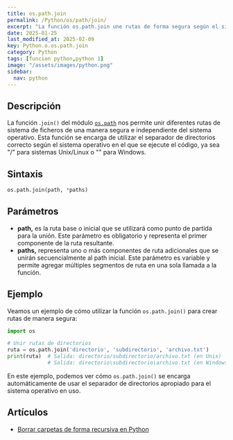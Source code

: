 ```yaml
---
title: os.path.join
permalink: /Python/os/path/join/
excerpt: "La función os.path.join une rutas de forma segura según el sistema operativo"
date: 2025-01-25
last_modified_at: 2025-02-09
key: Python.o.os.path.join
category: Python
tags: [funcion python,python 1]
image: "/assets/images/python.png"
sidebar:
  nav: python
---
```


## Descripción


La función .`join()` del módulo [`os.path`](https://www.w3api.com/python/os/path/) nos permite unir diferentes rutas de sistema de ficheros de una manera segura e independiente del sistema operativo. Esta función se encarga de utilizar el separador de directorios correcto según el sistema operativo en el que se ejecute el código, ya sea "/" para sistemas Unix/Linux o "\" para Windows.


## Sintaxis


```python
os.path.join(path, *paths)
```


## Parámetros

- **path,** es la ruta base o inicial que se utilizará como punto de partida para la unión. Este parámetro es obligatorio y representa el primer componente de la ruta resultante.
- **paths,** representa uno o más componentes de ruta adicionales que se unirán secuencialmente al path inicial. Este parámetro es variable y permite agregar múltiples segmentos de ruta en una sola llamada a la función.

## Ejemplo 


Veamos un ejemplo de cómo utilizar la función `os.path.join()` para crear rutas de manera segura:


```python
import os

# Unir rutas de directorios
ruta = os.path.join('directorio', 'subdirectorio', 'archivo.txt')
print(ruta)  # Salida: directorio/subdirectorio/archivo.txt (en Unix)
             # Salida: directorio\subdirectorio\archivo.txt (en Windows)
```


En este ejemplo, podemos ver cómo `os.path.join()` se encarga automáticamente de usar el separador de directorios apropiado para el sistema operativo en uso.


## Artículos

- [Borrar carpetas de forma recursiva en Python](https://lineadecodigo.com/python/borrar-carpetas-de-forma-recursiva-en-python/)
